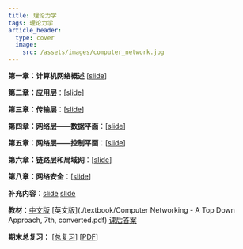 ```yaml
---
title: 理论力学
tags: 理论力学
article_header:
  type: cover
  image:
    src: /assets/images/computer_network.jpg
---
```


<!--more-->

**第一章：计算机网络概述** \[[slide](./slide/计算机网络-第一章（2019）v2.pdf)\]

**第二章：应用层**：\[[slide](./slide/计算机网络-第二章（2019）.pdf)\] 

**第三章：传输层**：\[[slide](./slide/计算机网络-第三章（2019）.pdf)\] 

**第四章：网络层——数据平面**：\[[slide](./slide/计算机网络-第四章（2019）.pdf)\] 

**第五章：网络层——控制平面**：\[[slide](./slide/计算机网络-第五章（2019）.pdf)\] 

**第六章：链路层和局域网**：\[[slide](./slide/计算机网络-第六章（2019）.pdf)\] 

**第八章：网络安全**：\[[slide](./slide/计算机网络-第八章（2017）.pdf)\] 

**补充内容**：[slide](./slide/计算机网络-补课内容.pdf) [slide](./slide/计算机网络-补课内容2.pdf)

**教材**：[中文版](./textbook/计算机网络.pdf) [英文版](./textbook/Computer Networking - A Top Down Approach, 7th, converted.pdf) [课后答案](./textbook/计算机网络：自顶向下方法(原书第7版)英文配套答案.pdf)

**期末总复习：** [[总复习](./note/计网复习.html)] [[PDF](./note/计网复习.pdf)]